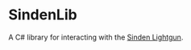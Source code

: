 # SindenLib

A C# library for interacting with the [Sinden Lightgun](https://www.sindenlightgun.com/).


